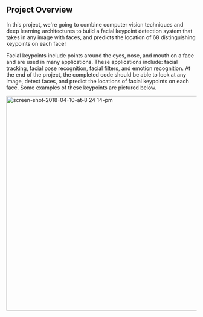 ## Project Overview

In this project, we're going to combine computer vision techniques and deep learning architectures to build a facial keypoint detection system that takes in any image with faces, and predicts the location of 68 distinguishing keypoints on each face!

Facial keypoints include points around the eyes, nose, and mouth on a face and are used in many applications. These applications include: facial tracking, facial pose recognition, facial filters, and emotion recognition. At the end of the project, the completed code should be able to look at any image, detect faces, and predict the locations of facial keypoints on each face. Some examples of these keypoints are pictured below.


<img width="569" alt="screen-shot-2018-04-10-at-8 24 14-pm" src="https://user-images.githubusercontent.com/33187812/66273775-64b75700-e877-11e9-8aa0-2359dd9641ab.png">
